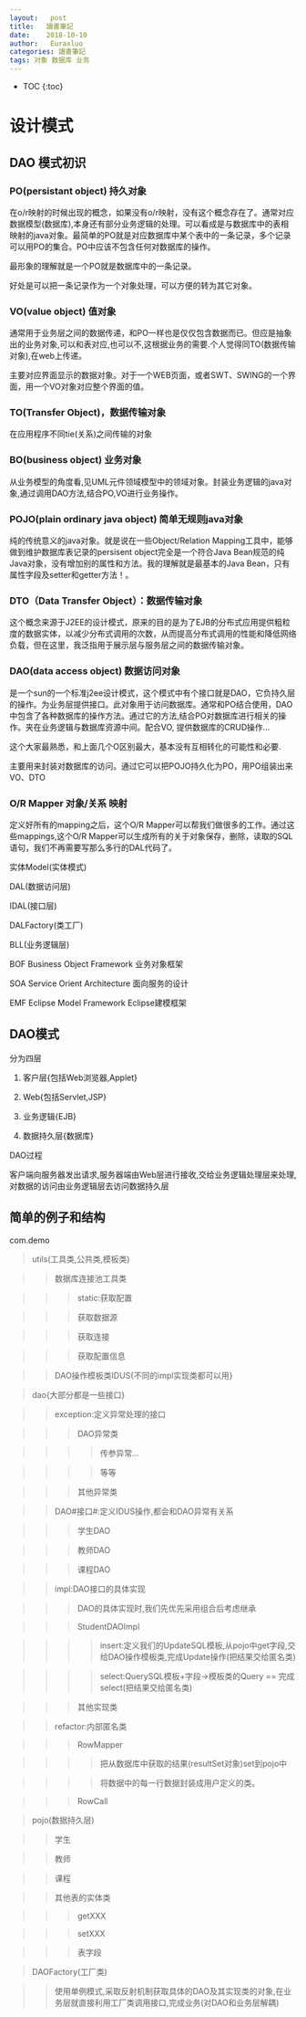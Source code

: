 ```yaml
---
layout:   post          
title:   讀書筆記        
date:    2018-10-10       
author:   Euraxluo           
categories: 讀書筆記
tags: 对象 数据库 业务
---
```

* TOC
{:toc}


# 设计模式


## DAO 模式初识







### PO(persistant object) 持久对象



在o/r映射的时候出现的概念，如果没有o/r映射，没有这个概念存在了。通常对应数据模型(数据库),本身还有部分业务逻辑的处理。可以看成是与数据库中的表相映射的java对象。最简单的PO就是对应数据库中某个表中的一条记录，多个记录可以用PO的集合。PO中应该不包含任何对数据库的操作。

最形象的理解就是一个PO就是数据库中的一条记录。

好处是可以把一条记录作为一个对象处理，可以方便的转为其它对象。



### VO(value object) 值对象

通常用于业务层之间的数据传递，和PO一样也是仅仅包含数据而已。但应是抽象出的业务对象,可以和表对应,也可以不,这根据业务的需要.个人觉得同TO(数据传输对象),在web上传递。

主要对应界面显示的数据对象。对于一个WEB页面，或者SWT、SWING的一个界面，用一个VO对象对应整个界面的值。



### TO(Transfer Object)，数据传输对象

在应用程序不同tie(关系)之间传输的对象



### BO(business object) 业务对象

从业务模型的角度看,见UML元件领域模型中的领域对象。封装业务逻辑的java对象,通过调用DAO方法,结合PO,VO进行业务操作。



### POJO(plain ordinary java object) 简单无规则java对象

纯的传统意义的java对象。就是说在一些Object/Relation Mapping工具中，能够做到维护数据库表记录的persisent object完全是一个符合Java Bean规范的纯Java对象，没有增加别的属性和方法。我的理解就是最基本的Java Bean，只有属性字段及setter和getter方法！。



### DTO（Data Transfer Object）：数据传输对象

这个概念来源于J2EE的设计模式，原来的目的是为了EJB的分布式应用提供粗粒度的数据实体，以减少分布式调用的次数，从而提高分布式调用的性能和降低网络负载，但在这里，我泛指用于展示层与服务层之间的数据传输对象。



### DAO(data access object) 数据访问对象

是一个sun的一个标准j2ee设计模式，这个模式中有个接口就是DAO，它负持久层的操作。为业务层提供接口。此对象用于访问数据库。通常和PO结合使用，DAO中包含了各种数据库的操作方法。通过它的方法,结合PO对数据库进行相关的操作。夹在业务逻辑与数据库资源中间。配合VO, 提供数据库的CRUD操作...

这个大家最熟悉，和上面几个O区别最大，基本没有互相转化的可能性和必要.

主要用来封装对数据库的访问。通过它可以把POJO持久化为PO，用PO组装出来VO、DTO





### O/R Mapper 对象/关系 映射

定义好所有的mapping之后，这个O/R Mapper可以帮我们做很多的工作。通过这些mappings,这个O/R Mapper可以生成所有的关于对象保存，删除，读取的SQL语句，我们不再需要写那么多行的DAL代码了。

实体Model(实体模式)

DAL(数据访问层)

IDAL(接口层)

DALFactory(类工厂)

BLL(业务逻辑层)

BOF Business Object Framework 业务对象框架

SOA Service Orient Architecture 面向服务的设计

EMF Eclipse Model Framework Eclipse建模框架



## DAO模式



分为四层

1. 客户层{包括Web浏览器,Applet}

2. Web{包括Servlet,JSP}

3. 业务逻辑{EJB}

4. 数据持久层{数据库}



DAO过程

客户端向服务器发出请求,服务器端由Web层进行接收,交给业务逻辑处理层来处理,对数据的访问由业务逻辑层去访问数据持久层



## 简单的例子和结构

com.demo

>utils(工具类,公共类,模板类)



>>数据库连接池工具类



>>>static:获取配置

>>>获取数据源

>>>获取连接

>>>获取配置信息



>>DAO操作模板类IDUS{不同的impl实现类都可以用}





>dao{大部分都是一些接口}

>

>>exception:定义异常处理的接口



>>>DAO异常类



>>>>传参异常...

>>>>等等



>>>其他异常类



>>DAO#接口#:定义IDUS操作,都会和DAO异常有关系



>>>学生DAO

>>>教师DAO

>>>课程DAO



>>impl:DAO接口的具体实现



>>>DAO的具体实现时,我们先优先采用组合后考虑继承

>>>StudentDAOImpl



>>>>insert:定义我们的UpdateSQL模板,从pojo中get字段,交给DAO操作模板类,完成Update操作(把结果交给匿名类)

>>>>select:QuerySQL模板+字段->模板类的Query == 完成select(把结果交给匿名类)



>>>其他实现类



>>refactor:内部匿名类



>>>RowMapper



>>>>把从数据库中获取的结果(resultSet对象)set到pojo中

>>>>将数据中的每一行数据封装成用户定义的类。



>>>RowCall



>pojo(数据持久层)



>>学生

>>教师

>>课程

>>其他表的实体类



>>>getXXX

>>>setXXX

>>>表字段



>DAOFactory(工厂类)



>>使用单例模式,采取反射机制获取具体的DAO及其实现类的对象,在业务层就直接利用工厂类调用接口,完成业务(对DAO和业务层解耦)





